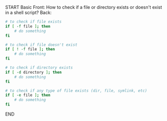 START
Basic
Front: 
How to check if a file or directory exists or doesn't exist in a shell script?
Back: 
```sh
# to check if file exists
if [ -f file ]; then
	# do something
fi

# to check if file doesn't exist
if [ ! -f file ]; then
	# do something
fi

# to check if directory exists
if [ -d directory ]; then
	# do something
fi

# to check if any type of file exists (dir, file, symlink, etc)
if [ -e file ]; then
	# do something
fi
```
<!--ID: 1719989843460-->
END
